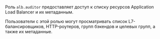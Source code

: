 Роль `alb.auditor` предоставляет доступ к списку ресурсов Application Load Balancer и их метаданным.

Пользователи с этой ролью могут просматривать список L7-балансировщиков, HTTP-роутеров, групп бэкендов и целевых групп, а также их метаданные.